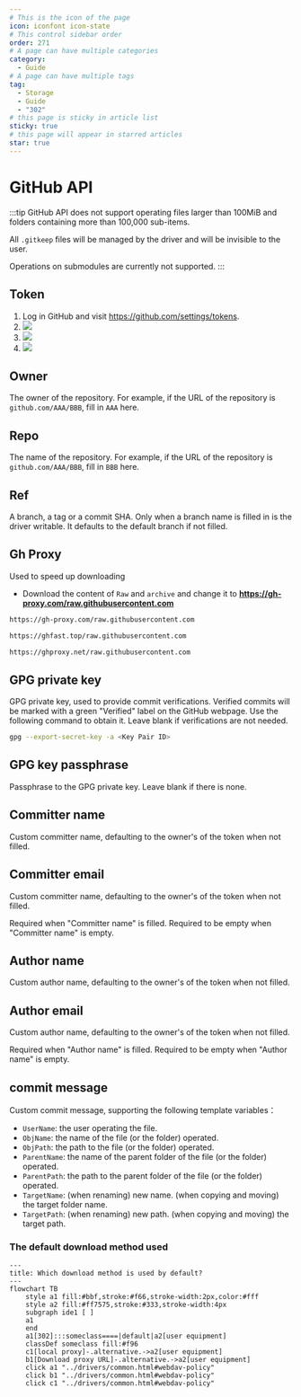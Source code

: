 ```yaml
---
# This is the icon of the page
icon: iconfont icon-state
# This control sidebar order
order: 271
# A page can have multiple categories
category:
  - Guide
# A page can have multiple tags
tag:
  - Storage
  - Guide
  - "302"
# this page is sticky in article list
sticky: true
# this page will appear in starred articles
star: true
---
```

# GitHub API

:::tip
GitHub API does not support operating files larger than 100MiB and folders containing more than 100,000 sub-items.

All `.gitkeep` files will be managed by the driver and will be invisible to the user.

Operations on submodules are currently not supported.
:::

## **Token**

1. Log in GitHub and visit <https://github.com/settings/tokens>.
2. ![](/img/drivers/github/1.png)
3. ![](/img/drivers/github/2.png)
4. ![](/img/drivers/github/3.png)

## **Owner**

The owner of the repository. For example, if the URL of the repository is `github.com/AAA/BBB`, fill in `AAA` here.

## **Repo**

The name of the repository. For example, if the URL of the repository is `github.com/AAA/BBB`, fill in `BBB` here.

## **Ref**

A branch, a tag or a commit SHA. Only when a branch name is filled in is the driver writable. It defaults to the default branch if not filled.

## **Gh Proxy**

Used to speed up downloading

- Download the content of `Raw` and `archive` and change it to **https://gh-proxy.com/raw.githubusercontent.com**

```bash title="Copy"
https://gh-proxy.com/raw.githubusercontent.com
```

```bash title="Copy"
https://ghfast.top/raw.githubusercontent.com
```

```bash title="Copy"
https://ghproxy.net/raw.githubusercontent.com
```

## **GPG private key**

GPG private key, used to provide commit verifications. Verified commits will be marked with a green "Verified" label on the GitHub webpage. Use the following command to obtain it. Leave blank if verifications are not needed.

```bash
gpg --export-secret-key -a <Key Pair ID>
```

## **GPG key passphrase**

Passphrase to the GPG private key. Leave blank if there is none.

## **Committer name**

Custom committer name, defaulting to the owner's of the token when not filled.

## **Committer email**

Custom committer name, defaulting to the owner's of the token when not filled.

Required when "Committer name" is filled. Required to be empty when "Committer name" is empty.

## **Author name**

Custom author name, defaulting to the owner's of the token when not filled.

## **Author email**

Custom author name, defaulting to the owner's of the token when not filled.

Required when "Author name" is filled. Required to be empty when "Author name" is empty.

## **commit message**

Custom commit message, supporting the following template variables：
- `UserName`: the user operating the file.
- `ObjName`: the name of the file (or the folder) operated.
- `ObjPath`: the path to the file (or the folder) operated.
- `ParentName`: the name of the parent folder of the file (or the folder) operated.
- `ParentPath`: the path to the parent folder of the file (or the folder) operated.
- `TargetName`: (when renaming) new name. (when copying and moving) the target folder name.
- `TargetPath`: (when renaming) new path. (when copying and moving) the target path.

### **The default download method used**

```mermaid
---
title: Which download method is used by default?
---
flowchart TB
    style a1 fill:#bbf,stroke:#f66,stroke-width:2px,color:#fff
    style a2 fill:#ff7575,stroke:#333,stroke-width:4px
    subgraph ide1 [ ]
    a1
    end
    a1[302]:::someclass====|default|a2[user equipment]
    classDef someclass fill:#f96
    c1[local proxy]-.alternative.->a2[user equipment]
    b1[Download proxy URL]-.alternative.->a2[user equipment]
    click a1 "../drivers/common.html#webdav-policy"
    click b1 "../drivers/common.html#webdav-policy"
    click c1 "../drivers/common.html#webdav-policy"
```

